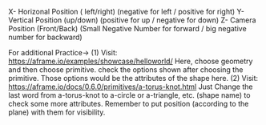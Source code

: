 X- Horizonal Position ( left/right) (negative for left /  positive for right)
Y- Vertical Position (up/down) (positive for up / negative for down)
Z- Camera Position (Front/Back) (Small Negative Number for forward / big negative number for backward)

For additional Practice-> 
(1) Visit: https://aframe.io/examples/showcase/helloworld/
Here, choose geometry and then choose primitive. check the options shown after choosing the primitive. Those options would be the attributes of the shape here.
(2) Visit: https://aframe.io/docs/0.6.0/primitives/a-torus-knot.html
Just Change the last word from a-torus-knot to a-circle or a-triangle, etc. (shape name) to check some more attributes. Remember to put position (according to the plane) with them for visibility.

